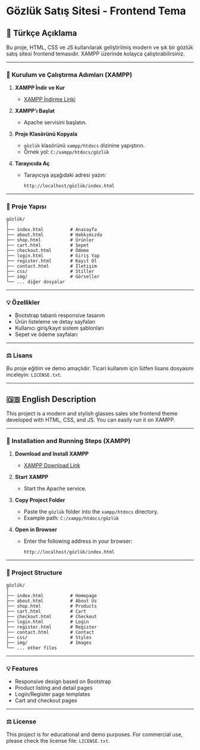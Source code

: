 
# Gözlük Satış Sitesi - Frontend Tema

## 📌 Türkçe Açıklama

Bu proje, HTML, CSS ve JS kullanılarak geliştirilmiş modern ve şık bir gözlük satış sitesi frontend temasıdır. XAMPP üzerinde kolayca çalıştırabilirsiniz.

---

### 🚀 Kurulum ve Çalıştırma Adımları (XAMPP)

1. **XAMPP İndir ve Kur**
   - [XAMPP İndirme Linki](https://www.apachefriends.org/tr/index.html)

2. **XAMPP'ı Başlat**
   - Apache servisini başlatın.

3. **Proje Klasörünü Kopyala**
   - `gözlük` klasörünü `xampp/htdocs` dizinine yapıştırın.
   - Örnek yol: `C:/xampp/htdocs/gözlük`

4. **Tarayıcıda Aç**
   - Tarayıcıya aşağıdaki adresi yazın:
     ```
     http://localhost/gözlük/index.html
     ```

---

### 📁 Proje Yapısı
```
gözlük/
│
├── index.html          # Anasayfa
├── about.html          # Hakkımızda
├── shop.html           # Ürünler
├── cart.html           # Sepet
├── checkout.html       # Ödeme
├── login.html          # Giriş Yap
├── register.html       # Kayıt Ol
├── contact.html        # İletişim
├── css/                # Stiller
├── img/                # Görseller
└── ... diğer dosyalar
```

---

### 💡 Özellikler
- Bootstrap tabanlı responsive tasarım
- Ürün listeleme ve detay sayfaları
- Kullanıcı giriş/kayıt sistem şablonları
- Sepet ve ödeme sayfaları

---

### ⚖️ Lisans
Bu proje eğitim ve demo amaçlıdır. Ticari kullanım için lütfen lisans dosyasını inceleyin: `LICENSE.txt`.

---

## 🇬🇧 English Description

This project is a modern and stylish glasses sales site frontend theme developed with HTML, CSS, and JS. You can easily run it on XAMPP.

---

### 🚀 Installation and Running Steps (XAMPP)

1. **Download and Install XAMPP**
   - [XAMPP Download Link](https://www.apachefriends.org/index.html)

2. **Start XAMPP**
   - Start the Apache service.

3. **Copy Project Folder**
   - Paste the `gözlük` folder into the `xampp/htdocs` directory.
   - Example path: `C:/xampp/htdocs/gözlük`

4. **Open in Browser**
   - Enter the following address in your browser:
     ```
     http://localhost/gözlük/index.html
     ```

---

### 📁 Project Structure
```
gözlük/
│
├── index.html          # Homepage
├── about.html          # About Us
├── shop.html           # Products
├── cart.html           # Cart
├── checkout.html       # Checkout
├── login.html          # Login
├── register.html       # Register
├── contact.html        # Contact
├── css/                # Styles
├── img/                # Images
└── ... other files
```

---

### 💡 Features
- Responsive design based on Bootstrap
- Product listing and detail pages
- Login/Register page templates
- Cart and checkout pages

---

### ⚖️ License
This project is for educational and demo purposes. For commercial use, please check the license file: `LICENSE.txt`.
